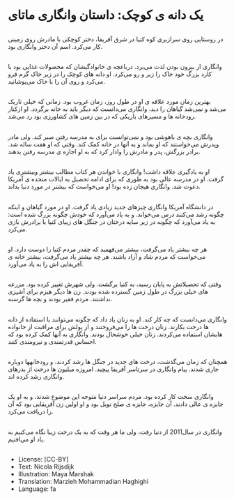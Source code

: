 # یک دانه ی کوچک: داستان وانگاری ماتای

##
در روستایی روی سرازیری کوه کنیا در شرق آفریقا، دختر کوچکی با مادرش روی زمینی کار می‌کرد. اسم آن دختر وانگاری بود.

##
وانگاری از بیرون بودن لذت می‌برد. درباغچه ی خانوادگیشان که محصولات غذایی بود با کارد بزرگ خود خاک را زیر و رو می‌کرد. او دانه های کوچک را در زیر خاک گرم فرو می‌کرد و روی آن را با خاک می‌پوشانید.

##
بهترین زمان مورد علاقه ی او در طول روز، زمان غروب بود. زمانی که خیلی تاریک می‌شد و نمی‌شد گیاهان را دید، وانگاری می‌دانست که دیگر باید به خانه برگردد. او ازکنار رودخانه ها و مسیرهای باریکی که در بین زمین های کشاورزی بود رد می‌شد.

##
وانگاری بچه ی باهوشی بود و نمی‌توانست برای به مدرسه رفتن صبر کند. ولی مادر وپدرش می‌خواستند که او بماند و به آنها در خانه کمک کند. وقتی که او هفت ساله شد. برادر بزرگش، پدر و مادرش را وادار کرد که به او اجازه ی مدرسه رفتن بدهند.

##
او به یادگیری علاقه داشت! وانگاری با خواندن هر کتاب مطالب بیشتر وبیشتری یاد گرفت. او در مدرسه عالی بود به طوری که برای ادامه تحصیل به ایالات متحده ی آمریکا دعوت شد. وانگاری هیجان زده بود! او می‌خواست که بیشتر در مورد دنیا بداند.

##
در دانشگاه آمریکا وانگاری چیزهای جدید زیادی یاد گرفت. او در مورد گیاهان و اینکه چگونه رشد می‌کنند درس می‌خواند. و به یاد می‌آورد که خودش چگونه بزرگ شده است: به یاد می‌آورد که چگونه در زیر سایه درختان در جنگل های زیبای کنیا با برادرش بازی می‌کرد.

##
هر چه بیشتر یاد می‌گرفت، بیشتر می‌فهمید که چقدر مردم کنیا را دوست دارد. او می‌خواست که مردم شاد و آزاد باشند. هر چه بیشتر یاد می‌گرفت، بیشتر خانه ی آفریقایی اش را به یاد می‌آورد.

##
وقتی که تحصیلاتش به پایان رسید، به کنیا برگشت. ولی شهرش تغییر کرده بود. مزرعه های خیلی بزرگ در طول زمین گسترده شده بودند. زن ها دیگر هیزم برای آشپزی نداشتند. مردم فقیر بودند و بچه ها گرسنه.

##
وانگاری می‌دانست که چه کار کند. او به زنان یاد داد که چگونه می‌توانند با استفاده از دانه ها درخت بکارند. زنان درخت ها را می‌فروختند و از پولش برای مراقبت از خانواده هایشان استفاده می‌کردند. زنان خیلی خوشحال بودند. وانگاری به آنها کمک کرده بود که احساس قدرتمندی و نیرومندی کنند.

##
همچنان که زمان می‌گذشت، درخت های جدید در جنگل ها رشد کردند، و رودخانهها دوباره جاری شدند. پیام وانگاری در سرتاسر آفریقا پیچید. امروزه میلیون ها درخت از بذرهای وانگاری رشد کرده اند.

##
وانگاری سخت کار کرده بود. مردم سراسر دنیا متوجه این موضوع شدند، و به او یک جایزه ی عالی دادند. آن جایزه، جایزه ی صلح نوبل بود و او اولین زن آفریقایی بود که آن را دریافت می‌کرد.

##
وانگاری در سال2011 از دنیا رفت، ولی ما هر وقت که به یک درخت زیبا نگاه می‌کنیم به یاد او می‌افتیم.

##
* License: [CC-BY]
* Text: Nicola Rijsdijk
* Illustration: Maya Marshak
* Translation: Marzieh Mohammadian Haghighi
* Language: fa
